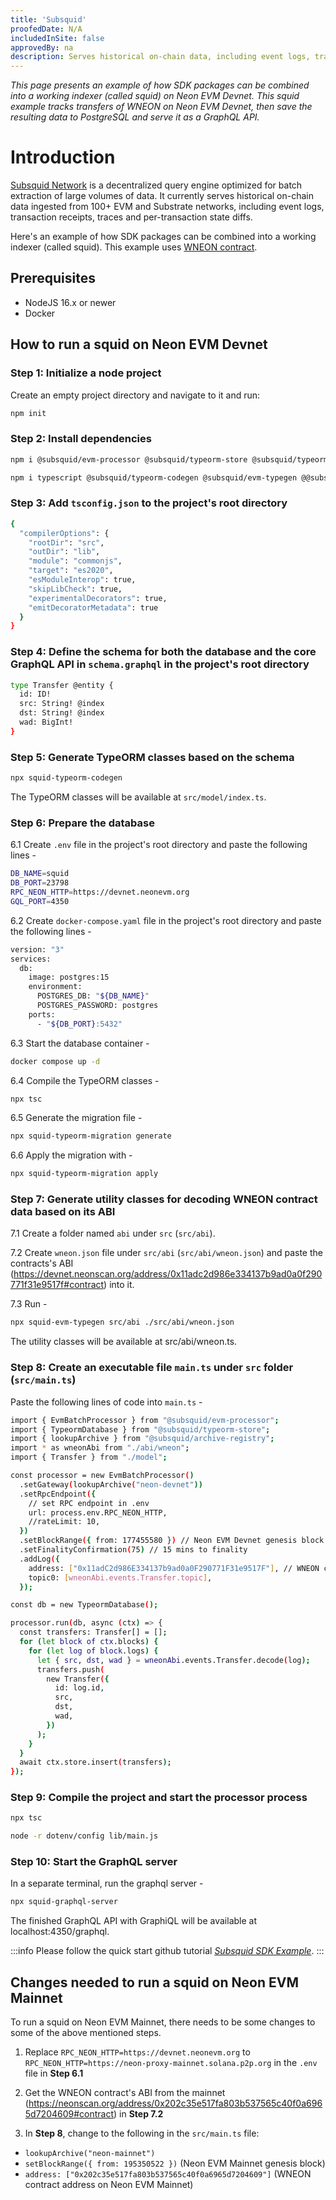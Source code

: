 ```yaml
---
title: 'Subsquid'
proofedDate: N/A
includedInSite: false
approvedBy: na
description: Serves historical on-chain data, including event logs, transaction receipts, traces and per-transaction state diffs.
---
```


_This page presents an example of how SDK packages can be combined into a working indexer (called squid) on Neon EVM Devnet. This squid example tracks transfers of WNEON on Neon EVM Devnet, then save the resulting data to PostgreSQL and serve it as a GraphQL API._

# Introduction

[Subsquid Network](https://docs.subsquid.io/) is a decentralized query engine optimized for batch extraction of large volumes of data. It currently serves historical on-chain data ingested from 100+ EVM and Substrate networks, including event logs, transaction receipts, traces and per-transaction state diffs.

Here's an example of how SDK packages can be combined into a working indexer (called squid). This example uses [WNEON contract](https://devnet.neonscan.org/address/0x11adc2d986e334137b9ad0a0f290771f31e9517f).

## Prerequisites

- NodeJS 16.x or newer
- Docker

## How to run a squid on Neon EVM Devnet

### Step 1: Initialize a node project

Create an empty project directory and navigate to it and run:

```sh
npm init
```

### Step 2: Install dependencies

```sh
npm i @subsquid/evm-processor @subsquid/typeorm-store @subsquid/typeorm-migration @subsquid/graphql-server @subsquid/archive-registry

npm i typescript @subsquid/typeorm-codegen @subsquid/evm-typegen @@subsquid/util-internal-validation --save-dev
```

### Step 3: Add `tsconfig.json` to the project's root directory

```sh
{
  "compilerOptions": {
    "rootDir": "src",
    "outDir": "lib",
    "module": "commonjs",
    "target": "es2020",
    "esModuleInterop": true,
    "skipLibCheck": true,
    "experimentalDecorators": true,
    "emitDecoratorMetadata": true
  }
}
```

### Step 4: Define the schema for both the database and the core GraphQL API in `schema.graphql` in the project's root directory

```sh
type Transfer @entity {
  id: ID!
  src: String! @index
  dst: String! @index
  wad: BigInt!
}
```

### Step 5: Generate TypeORM classes based on the schema

```sh
npx squid-typeorm-codegen
```

The TypeORM classes will be available at `src/model/index.ts`.

### Step 6: Prepare the database

6.1 Create `.env` file in the project's root directory and paste the following lines -

```sh
DB_NAME=squid
DB_PORT=23798
RPC_NEON_HTTP=https://devnet.neonevm.org
GQL_PORT=4350
```

6.2 Create `docker-compose.yaml` file in the project's root directory and paste the following lines -

```sh
version: "3"
services:
  db:
    image: postgres:15
    environment:
      POSTGRES_DB: "${DB_NAME}"
      POSTGRES_PASSWORD: postgres
    ports:
      - "${DB_PORT}:5432"
```

6.3 Start the database container -

```sh
docker compose up -d
```

6.4 Compile the TypeORM classes -

```sh
npx tsc
```

6.5 Generate the migration file -

```sh
npx squid-typeorm-migration generate
```

6.6 Apply the migration with -

```sh
npx squid-typeorm-migration apply
```

### Step 7: Generate utility classes for decoding WNEON contract data based on its ABI

7.1 Create a folder named `abi` under `src` (`src/abi`).

7.2 Create `wneon.json` file under `src/abi` (`src/abi/wneon.json`) and paste the contracts's ABI (https://devnet.neonscan.org/address/0x11adc2d986e334137b9ad0a0f290771f31e9517f#contract) into it.

7.3 Run -

```sh
npx squid-evm-typegen src/abi ./src/abi/wneon.json
```

The utility classes will be available at src/abi/wneon.ts.

### Step 8: Create an executable file `main.ts` under `src` folder (`src/main.ts`)

Paste the following lines of code into `main.ts` -

```sh
import { EvmBatchProcessor } from "@subsquid/evm-processor";
import { TypeormDatabase } from "@subsquid/typeorm-store";
import { lookupArchive } from "@subsquid/archive-registry";
import * as wneonAbi from "./abi/wneon";
import { Transfer } from "./model";

const processor = new EvmBatchProcessor()
  .setGateway(lookupArchive("neon-devnet"))
  .setRpcEndpoint({
    // set RPC endpoint in .env
    url: process.env.RPC_NEON_HTTP,
    //rateLimit: 10,
  })
  .setBlockRange({ from: 177455580 }) // Neon EVM Devnet genesis block
  .setFinalityConfirmation(75) // 15 mins to finality
  .addLog({
    address: ["0x11adC2d986E334137b9ad0a0F290771F31e9517F"], // WNEON contract address on Neon EVM Devnet
    topic0: [wneonAbi.events.Transfer.topic],
  });

const db = new TypeormDatabase();

processor.run(db, async (ctx) => {
  const transfers: Transfer[] = [];
  for (let block of ctx.blocks) {
    for (let log of block.logs) {
      let { src, dst, wad } = wneonAbi.events.Transfer.decode(log);
      transfers.push(
        new Transfer({
          id: log.id,
          src,
          dst,
          wad,
        })
      );
    }
  }
  await ctx.store.insert(transfers);
});
```

### Step 9: Compile the project and start the processor process

```sh
npx tsc
```

```sh
node -r dotenv/config lib/main.js
```

### Step 10: Start the GraphQL server

In a separate terminal, run the graphql server -

```sh
npx squid-graphql-server
```

The finished GraphQL API with GraphiQL will be available at localhost:4350/graphql.

:::info
Please follow the quick start github tutorial _[Subsquid SDK Example](https://github.com/neonlabsorg/neon-tutorials/tree/main/subsquid)_.
:::

## Changes needed to run a squid on Neon EVM Mainnet

To run a squid on Neon EVM Mainnet, there needs to be some changes to some of the above mentioned steps.

1. Replace `RPC_NEON_HTTP=https://devnet.neonevm.org` to `RPC_NEON_HTTP=https://neon-proxy-mainnet.solana.p2p.org` in the `.env` file in **Step 6.1**

2. Get the WNEON contract's ABI from the mainnet (https://neonscan.org/address/0x202c35e517fa803b537565c40f0a6965d7204609#contract) in **Step 7.2**

3. In **Step 8**, change to the following in the `src/main.ts` file:

- `lookupArchive("neon-mainnet")`
- `setBlockRange({ from: 195350522 })` (Neon EVM Mainnet genesis block)
- `address: ["0x202c35e517fa803b537565c40f0a6965d7204609"]` (WNEON contract address on Neon EVM Mainnet)
